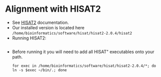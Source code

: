 # Alignment with HISAT2

- See [HISAT2](http://ccb.jhu.edu/software/hisat2/index.shtml) documentation.
- Our installed version is located here `/home/bioinformatics/software/hisat/hisat2-2.0.4/hisat2`
- Running HISAT2:
  ```
  
  ```
- Before running it you will need to add all HISAT" executables onto your path.
  ```
  for exec in /home/bioinformatics/software/hisat/hisat2-2.0.4/*; do ln -s $exec ~/bin/.; done
  ```
